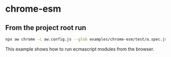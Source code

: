 # chrome-esm

## From the project root run

```sh
npx aw chrome -c aw.config.js --glob examples/chrome-esm/test/a.spec.js --url http://localhost:9677/examples/chrome-esm/index.html
```

This example shows how to run ecmascript modules from the browser.
